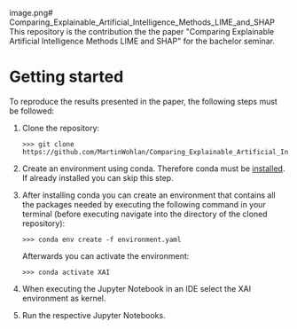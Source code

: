 image.png# Comparing_Explainable_Artificial_Intelligence_Methods_LIME_and_SHAP
This repository is the contribution the the paper "Comparing Explainable Artificial Intelligence Methods LIME and SHAP" for the bachelor seminar.

# Getting started
To reproduce the results presented in the paper, the following steps must be followed:

1. Clone the repository:
    ```
    >>> git clone https://github.com/MartinWohlan/Comparing_Explainable_Artificial_Intelligence_Methods_LIME_and_SHAP.git
    ```

2. Create an environment using conda. Therefore conda must be [installed](https://docs.conda.io/projects/conda/en/latest/user-guide/install/index.html). If already installed you can skip this step.
3. After installing conda you can create an environment that contains all the packages needed by executing the following command in your terminal (before executing navigate into the directory of the cloned repository):
    ```
    >>> conda env create -f environment.yaml
    ```
    Afterwards you can activate the environment:<br>
    ```
    >>> conda activate XAI
    ```
4. When executing the Jupyter Notebook in an IDE select the XAI environment as kernel.
5. Run the respective Jupyter Notebooks.